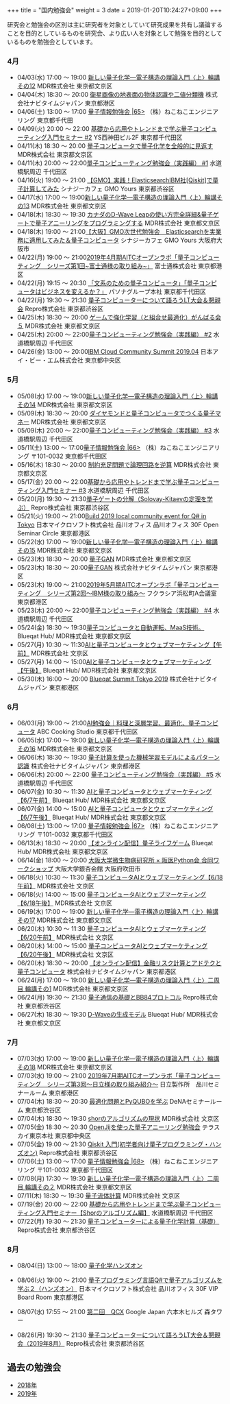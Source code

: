 +++
title = "国内勉強会"
weight = 3
date = 2019-01-20T10:24:27+09:00
+++

研究会と勉強会の区別は主に研究者を対象としていて研究成果を共有し議論することを目的としているものを研究会、より広い人を対象として勉強を目的としているものを勉強会としています。


### 4月

- 04/03(水) 17:00 〜 19:00 [新しい量子化学―電子構造の理論入門〈上〉輪講その12](https://qnn.connpass.com/event/125014/)
  MDR株式会社 東京都文京区
- 04/04(木) 18:30 〜 20:00 [衛星画像の地表面の物体認識や二値分類機](https://qnn.connpass.com/event/117080/)
 株式会社ナビタイムジャパン 東京都港区
- 04/06(土) 13:00 〜 17:00 [量子情報勉強会 |65>](https://connpass.com/event/126465/)
  （株）ねこねこエンジニアリング 東京都千代田
- 04/09(火) 20:00 〜 22:00 [基礎から応用やトレンドまで学ぶ量子コンピューティング入門セミナー #2](https://liberal-arts-for-tech.connpass.com/event/123267/)
  YS西神田ビル2F 東京都千代田区
- 04/11(木) 18:30 〜 20:00 [量子コンピュータで量子化学を全般的に見返す](https://qnn.connpass.com/event/117081/)
  MDR株式会社 東京都文京区
- 04/11(木) 20:00 〜 22:00[量子コンピューティング勉強会（実践編） #1](https://liberal-arts-for-tech.connpass.com/event/125082/)
  水道橋駅周辺 千代田区
- 04/16(火) 19:00 〜 21:00 [【GMO】実践！ElasticsearchIBM社[Qiskit]で量子計算してみた](https://jisedai.connpass.com/event/124025/)
  シナジーカフェ GMO Yours 東京都渋谷区
- 04/17(水) 17:00 〜 19:00[新しい量子化学―電子構造の理論入門〈上〉輪講その13](https://qnn.connpass.com/event/126779/)
  MDR株式会社  東京都文京区
- 04/18(木) 18:30 〜 19:30 [カナダのD-Wave Leapの使い方完全詳細&量子ゲートで量子アニーリングをプログラミングする](https://qnn.connpass.com/event/117446/)
  MDR株式会社 東京都文京区
- 04/18(木) 19:00 〜 21:00[【大阪】GMO次世代勉強会　Elasticsearchを実業務に適用してみた＆量子コンピュータ](https://jisedai.connpass.com/event/125711/)
  シナジーカフェ GMO Yours 大阪府大阪市
- 04/22(月) 19:00 〜 21:00[2019年4月期AITCオープンラボ「量子コンピューティング　シリーズ第1回~富士通様の取り組み~」](https://aitc-openlab.connpass.com/event/126630/)
  富士通株式会社 東京都港区
- 04/22(月) 19:15 〜 20:30 [「文系のための量子コンピュータ」「量子コンピュータはビジネスを変えるか？」](https://pt-quantum.connpass.com/event/126162/)
  パソナグループ本社 東京都千代田区
- 04/22(月) 19:30 〜 21:30 [量子コンピューターについて語ろうLT大会＆懇親会](https://openql.connpass.com/event/123938/)
  Repro株式会社 東京都渋谷区
- 04/25(木) 18:30 〜 20:00 [ゲームで強化学習（と組合せ最適化）がんばる会５](https://qnn.connpass.com/event/117477)
  MDR株式会社 東京都文京区
- 04/25(木) 20:00 〜 22:00[量子コンピューティング勉強会（実践編） #2](https://liberal-arts-for-tech.connpass.com/event/127726/)
  水道橋駅周辺 千代田区
- 04/26(金) 13:00 〜 20:00[IBM Cloud Community Summit 2019.04](https://bmxug.connpass.com/event/120823/)
  日本アイ・ビー・エム株式会社 東京都中央区

### 5月

- 05/08(水) 17:00 〜 19:00[新しい量子化学―電子構造の理論入門〈上〉輪講その14](https://qnn.connpass.com/event/128419/)
  MDR株式会社  東京都文京区
- 05/09(木) 18:30 〜 20:00 [ダイヤモンドと量子コンピュータでつくる量子マネー](https://qnn.connpass.com/event/117712)
  MDR株式会社 東京都文京区
- 05/09(木) 20:00 〜 22:00[量子コンピューティング勉強会（実践編） #3](https://liberal-arts-for-tech.connpass.com/event/129474/)
  水道橋駅周辺 千代田区
- 05/11(土) 13:00 〜 17:00[量子情報勉強会 |66>](https://connpass.com/event/127965/)
  （株）ねこねこエンジニアリング 〒101-0032 東京都千代田区
- 05/16(木) 18:30 〜 20:00 [制約充足問題で論理回路を逆算](https://qnn.connpass.com/event/117948/)
  MDR株式会社 東京都文京区
- 05/17(金) 20:00 〜 22:00[基礎から応用やトレンドまで学ぶ量子コンピューティング入門セミナー #3](https://liberal-arts-for-tech.connpass.com/event/127521/)
  水道橋駅周辺 千代田区
- 05/20(月) 19:30 〜 21:30[量子ゲートの分解（Solovay-Kitaevの定理を学ぶ）](https://openql.connpass.com/event/123981/)
  Repro株式会社 東京都渋谷区
- 05/21(火) 19:00 〜 21:00[Build 2019 local community event for Q# in Tokyo](https://openql.connpass.com/event/128599/)
  日本マイクロソフト株式会社 品川オフィス 品川オフィス 30F Open Seminar Circle 東京都港区
- 05/22(水) 17:00 〜 19:00[新しい量子化学―電子構造の理論入門〈上〉輪講その15](https://qnn.connpass.com/event/130650/)
  MDR株式会社  東京都文京区
- 05/23(木) 18:30 〜 20:00 [量子GAN](https://qnn.connpass.com/event/119063/)
  MDR株式会社 東京都文京区
- 05/23(木) 18:30 〜 20:00[量子GAN](https://qnn.connpass.com/event/119063/)
  株式会社ナビタイムジャパン 東京都港区
- 05/23(木) 19:00 〜 21:00[2019年5月期AITCオープンラボ「量子コンピューティング　シリーズ第2回～IBM様の取り組み～](https://aitc-openlab.connpass.com/event/127360/)
  フクラシア浜松町A会議室 東京都港区
- 05/23(木) 20:00 〜 22:00[量子コンピューティング勉強会（実践編） #4](https://liberal-arts-for-tech.connpass.com/event/130826/)
  水道橋駅周辺 千代田区
- 05/24(金) 18:30 〜 19:30[量子コンピュータと自動運転、MaaS技術。](https://automobile.connpass.com/event/128722/)
  Blueqat Hub/ MDR株式会社 東京都文京区
- 05/27(月) 10:30 〜 11:30[AIと量子コンピュータとウェブマーケティング【午前】](https://qnn.connpass.com/event/130432/)
  MDR株式会社 文京区
- 05/27(月) 14:00 〜 15:00[AIと量子コンピュータとウェブマーケティング【午後】](https://qnn.connpass.com/event/130435/)
  Blueqat Hub/ MDR株式会社 東京都文京区
- 05/30(木) 16:00 〜 20:00 [Blueqat Summit Tokyo 2019](https://qnn.connpass.com/event/121940/)
  株式会社ナビタイムジャパン 東京都港区

### 6月
- 06/03(月) 19:00 〜 21:00[AI勉強会｜料理と深層学習、最適化、量子コンピュータ](https://aifashion.connpass.com/event/133058/)
  ABC Cooking Studio 東京都千代田区
- 06/05(水) 17:00 〜 19:00 [新しい量子化学―電子構造の理論入門〈上〉輪講その16](https://qnn.connpass.com/event/132517/)
  MDR株式会社  東京都文京区
- 06/06(木) 18:30 〜 19:30 [量子計算を使った機械学習モデルによるパターン認識](https://qnn.connpass.com/event/127117/)
  株式会社ナビタイムジャパン 東京都港区
- 06/06(木) 20:00 〜 22:00 [量子コンピューティング勉強会（実践編） #5](https://liberal-arts-for-tech.connpass.com/event/132794/)
  水道橋駅周辺 千代田区
- 06/07(金) 10:30 〜 11:30 [AIと量子コンピュータとウェブマーケティング【6/7午前】](https://qnn.connpass.com/event/130436/)
  Blueqat Hub/ MDR株式会社 東京都文京区
- 06/07(金) 14:00 〜 15:00 [AIと量子コンピュータとウェブマーケティング【6/7午後】](https://qnn.connpass.com/event/130437/)
  Blueqat Hub/ MDR株式会社 東京都文京区
- 06/08(土) 13:00 〜 17:00 [量子情報勉強会 |67>](https://connpass.com/event/131039/)
  （株）ねこねこエンジニアリング 〒101-0032 東京都千代田区
- 06/13(木) 18:30 〜 20:00 [【オンライン配信】量子ライフゲーム](https://qnn.connpass.com/event/127118/)
  Blueqat Hub/ MDR株式会社 東京都文京区
- 06/14(金) 18:00 〜 20:00 [大阪大学微生物病研究所 × 阪医Python会 合同ワークショップ](https://connpass.com/event/124354/)
  大阪大学銀杏会館 大阪府吹田市
- 06/18(火) 10:30 〜 11:30 [量子コンピュータAIとウェブマーケティング【6/18午前】](https://qnn.connpass.com/event/135379/)
  MDR株式会社 文京区
- 06/18(火) 14:00 〜 15:00 [量子コンピュータAIとウェブマーケティング【6/18午後】](https://qnn.connpass.com/event/135380/)
  MDR株式会社 文京区
- 06/19(水) 17:00 〜 19:00 [新しい量子化学―電子構造の理論入門〈上〉輪講その17](https://qnn.connpass.com/event/134386/)
  MDR株式会社  東京都文京区
- 06/20(木) 10:30 〜 11:30 [量子コンピュータAIとウェブマーケティング【6/20午前】](https://qnn.connpass.com/event/135381/)
  MDR株式会社 文京区
- 06/20(木) 14:00 〜 15:00 [量子コンピュータAIとウェブマーケティング【6/20午後】](https://qnn.connpass.com/event/135382/)
  MDR株式会社 文京区
- 06/20(木) 18:30 〜 20:00 [【オンライン配信】金融リスク計算とアドテクと量子コンピュータ](https://qnn.connpass.com/event/127963/)
  株式会社ナビタイムジャパン 東京都港区
- 06/24(月) 17:00 〜 19:00 [新しい量子化学―電子構造の理論入門〈上〉二周目 輪講その1](https://qnn.connpass.com/event/134305/)
  MDR株式会社  東京都文京区
- 06/24(月) 19:30 〜 21:30 [量子通信の基礎とBB84プロトコル](https://openql.connpass.com/event/134388/)
  Repro株式会社 東京都渋谷区
- 06/27(木) 18:30 〜 19:30 [D-Waveの生成モデル](https://qnn.connpass.com/event/128544/)
  Blueqat Hub/ MDR株式会社 東京都文京区


### 7月
- 07/03(水) 17:00 〜 19:00 [新しい量子化学―電子構造の理論入門〈上〉輪講その18](https://qnn.connpass.com/event/136186/)
  MDR株式会社  東京都文京区
- 07/03(水) 19:00 〜 21:00 [2019年7月期AITCオープンラボ「量子コンピューティング　シリーズ第3回～日立様の取り組み紹介～](https://aitc-openlab.connpass.com/event/133689/)
  日立製作所　品川セミナールーム 東京都港区
- 07/04(木) 18:30 〜 20:30 [最適化問題とPyQUBOを学ぶ](https://openql.connpass.com/event/131222/)
  DeNAセミナールーム 東京都渋谷区
- 07/04(木) 18:30 〜 19:30 [shorのアルゴリズムの現状](https://qnn.connpass.com/event/135646/)
  MDR株式会社 文京区
- 07/05(金) 18:30 〜 20:30 [OpenJijを使った量子アニーリング勉強会](https://j-ij.connpass.com/event/136986/)
  テラスカイ東京本社 東京都中央区
- 07/05(金) 19:00 〜 21:30 [Qiskit 入門(初学者向け量子プログラミング・ハンズオン)](https://openql.connpass.com/event/134392/)
  Repro株式会社 東京都渋谷区
- 07/06(土) 13:00 〜 17:00 [量子情報勉強会 |68>](https://connpass.com/event/135704/)
  （株）ねこねこエンジニアリング 〒101-0032 東京都千代田区
- 07/08(月) 17:30 〜 19:30 [新しい量子化学―電子構造の理論入門〈上〉二周目 輪講その２](https://qnn.connpass.com/event/137018/)
  MDR株式会社 東京都文京区
- 07/11(木) 18:30 〜 19:30 [量子流体計算](https://qnn.connpass.com/event/136992/)
  MDR株式会社 文京区
- 07/19(金) 20:00 〜 22:00 [基礎から応用やトレンドまで学ぶ量子コンピューティング入門セミナー【Shorのアルゴリズム編】](https://liberal-arts-for-tech.connpass.com/event/135613/)
  水道橋駅周辺 千代田区
- 07/22(月) 19:30 〜 21:30 [量子コンピューターによる量子化学計算（基礎）](https://openql.connpass.com/event/134405/)
  Repro株式会社 東京都渋谷区


### 8月
- 08/04(日) 13:00 〜 18:00 [量子化学ハンズオン](https://qnn.connpass.com/event/134383/)

- 08/06(火) 19:00 〜 21:00 [量子プログラミング言語Q#で量子アルゴリズムを学ぶ２（ハンズオン）](https://openql.connpass.com/event/135665/)
  日本マイクロソフト株式会社 品川オフィス 30F VIP Board Room 東京都港区
- 08/07(水) 17:55 〜 21:00 [第二回　QCX](https://qri.connpass.com/event/136126/)
  Google Japan 六本木ヒルズ 森タワー
- 08/26(月) 19:30 〜 21:30 [量子コンピューターについて語ろうLT大会＆懇親会（2019年8月）](https://openql.connpass.com/event/132321/)
  Repro株式会社 東京都渋谷区

## 過去の勉強会

- [2018年](2018/)
- [2019年](2019/)


